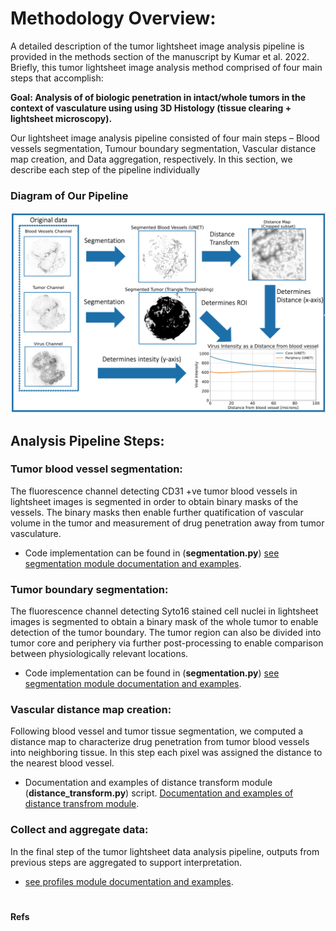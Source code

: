 
# Methodology Overview:  

A detailed description of the tumor lightsheet image analysis pipeline is provided in the methods section of the manuscript by Kumar et al. 2022. Briefly, this tumor lightsheet image analysis method comprised of four main steps that accomplish: 

**Goal: Analysis of of biologic penetration in intact/whole tumors in the context of vasculature using using 3D Histology (tissue clearing + lightsheet microscopy).**

Our lightsheet image analysis pipeline consisted of four main steps – Blood vessels segmentation, Tumour boundary segmentation, Vascular distance map creation, and Data aggregation, respectively. In this section, we describe each step of the pipeline individually


### Diagram of Our Pipeline
<!-- ![image](/images/pipeline.png =100x20) -->
<!-- <img src="/images/pipeline.png" width="2000"> -->

<img src="../images/pipeline.png">



## Analysis Pipeline Steps:

### Tumor blood vessel segmentation:
The fluorescence channel detecting CD31 +ve tumor blood vessels in lightsheet images is segmented in order to obtain binary masks of the vessels. The binary masks then enable further quatification of vascular volume in the tumor and measurement of drug penetration away from tumor vasculature. 

* Code implementation can be found in (**segmentation.py**) [see segmentation module documentation and examples](Modules/segmentation.md).



### Tumor boundary segmentation:
The fluorescence channel detecting Syto16 stained cell nuclei in lightsheet images is segmented to obtain a binary mask of the whole tumor to enable detection of the tumor boundary. The tumor region can also be divided into tumor core and periphery via further post-processing to enable comparison between physiologically relevant locations. 

* Code implementation can be found in (**segmentation.py**) [see segmentation module documentation and examples](Modules/segmentation.md).

### Vascular distance map creation: 
Following blood vessel and tumor tissue segmentation, we computed a distance map to characterize drug penetration from tumor blood vessels into neighboring tissue. In this step each pixel was assigned the distance to the nearest blood vessel. 

* Documentation and examples of distance transform module (**distance_transform.py**) script. [Documentation and examples of distance transfrom module](Modules/distance_transform.md).


### Collect and aggregate data:
In the final step of the tumor lightsheet data analysis pipeline, outputs from previous steps are aggregated to support interpretation. 

* [see profiles module documentation and examples](Modules/profiles.md).


#
#### Refs
[^1]: Dobosz, M., Ntziachristos, V., Scheuer, W. & Strobel, S. **Multispectral Fluorescence Ultramicroscopy: Three-Dimensional Visualization and Automatic Quantification of Tumor Morphology, Drug Penetration, and Antiangiogenic Treatment Response**. Neoplasia 16, 1-U24, doi:10.1593/neo.131848 (2014).*
